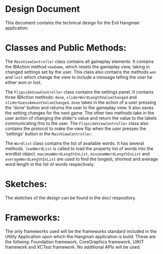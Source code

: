 Design Document
================
This document contains the technical design for the Evil Hangman application.

Classes and Public Methods:
================
The <code>MainViewController</code> class contains all gameplay elements. It contains the IBAction method <code>newGame</code>, which resets the gameplay view, taking in changed settings set by the user. This class also contains the methods <code>won</code> and <code>lost</code> which change the view to include a message telling the user he either won or lost.

The <code>FlipsideViewController</code> class contains the settings panel. It contains three IBAction methods: <code>done</code>, <code>sliderWordLengthValueChanged</code> and <code>sliderGuessAmountValueChanged</code>. <code>done</code> takes in the action of a user pressing the 'done' button and returns the user to the gameplay view. It also saves the setting changes for the next game. The other two methods take in the user action of changing the slider's value and return the value to the labels communicating this to the user. The <code>FlipsideViewController</code> class also contains the protocol to make the view flip when the user presses the 'settings' button in the <code>MainViewController</code>.

The <code>Wordlist</code> class contains the list of available words. It has several methods. <code>loadWordList</code> is called to load the property list of words into the wordlist object. <code>maximumWordLengthInList</code>, <code>minimumWordLengthInList</code> and <code>averageWordLengthInList</code> are used to find the longest, shortest and average word length in the list of words respectively. 

Sketches:
================
The sketches of the design can be found in the doc/ respository.

Frameworks:
================
The only frameworks used will be the frameworks standard included in the Utility Application upon which the Hangman application is build. These are the follwing: Foundation framework, CoreGraphics framework, UIKIT framework and XCTest framework. No additional APIs will be used.

